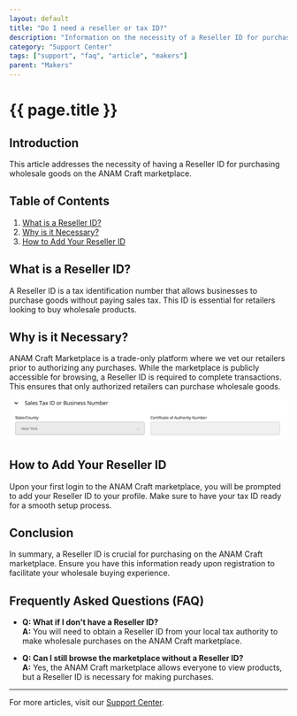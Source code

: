 ```yaml
---
layout: default
title: "Do I need a reseller or tax ID?"
description: "Information on the necessity of a Reseller ID for purchasing on ANAM Craft marketplace."
category: "Support Center"
tags: ["support", "faq", "article", "makers"]
parent: "Makers"
---
```


# {{ page.title }}

## Introduction

This article addresses the necessity of having a Reseller ID for purchasing wholesale goods on the ANAM Craft marketplace.

## Table of Contents
1. [What is a Reseller ID?](#what-is-a-reseller-id)
2. [Why is it Necessary?](#why-is-it-necessary)
3. [How to Add Your Reseller ID](#how-to-add-your-reseller-id)

## What is a Reseller ID?

A Reseller ID is a tax identification number that allows businesses to purchase goods without paying sales tax. This ID is essential for retailers looking to buy wholesale products.

## Why is it Necessary?

ANAM Craft Marketplace is a trade-only platform where we vet our retailers prior to authorizing any purchases. While the marketplace is publicly accessible for browsing, a Reseller ID is required to complete transactions. This ensures that only authorized retailers can purchase wholesale goods.

![Reseller ID Example](/images/Screen_Shot_2021-10-26_at_9.png)

## How to Add Your Reseller ID

Upon your first login to the ANAM Craft marketplace, you will be prompted to add your Reseller ID to your profile. Make sure to have your tax ID ready for a smooth setup process.

## Conclusion

In summary, a Reseller ID is crucial for purchasing on the ANAM Craft marketplace. Ensure you have this information ready upon registration to facilitate your wholesale buying experience.

## Frequently Asked Questions (FAQ)

- **Q: What if I don't have a Reseller ID?**  
  **A:** You will need to obtain a Reseller ID from your local tax authority to make wholesale purchases on the ANAM Craft marketplace.

- **Q: Can I still browse the marketplace without a Reseller ID?**  
  **A:** Yes, the ANAM Craft marketplace allows everyone to view products, but a Reseller ID is necessary for making purchases.

---

For more articles, visit our [Support Center](https://support.anamcraft.com).